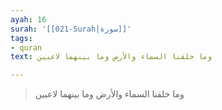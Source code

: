 ```yaml
---
ayah: 16
surah: '[[021-Surah|سورة]]'
tags:
- quran
text: وما خلقنا السماء والأرض وما بينهما لاعبين

---
```

> وما خلقنا السماء والأرض وما بينهما لاعبين
